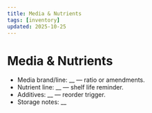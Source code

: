 ```yaml
---
title: Media & Nutrients
tags: [inventory]
updated: 2025-10-25
---
```

# Media & Nutrients

- Media brand/line: __ — ratio or amendments.  
- Nutrient line: __ — shelf life reminder.  
- Additives: __ — reorder trigger.  
- Storage notes: __
